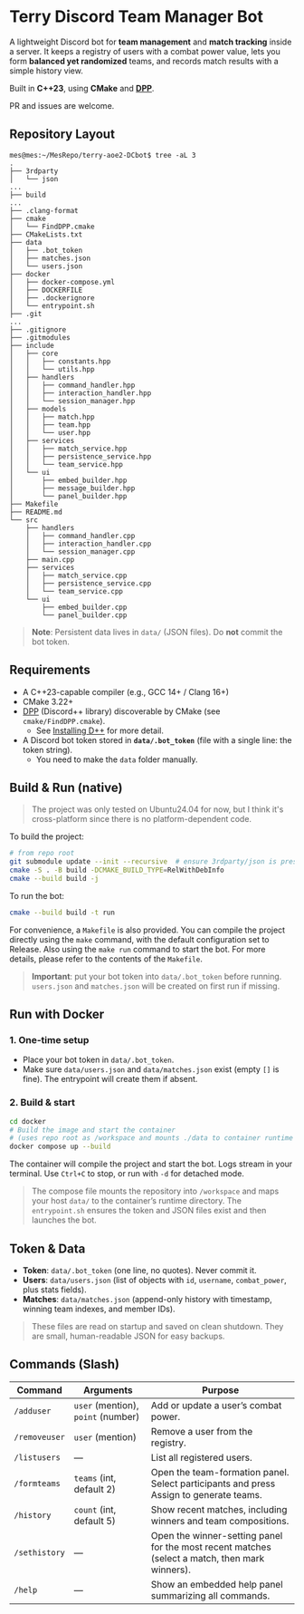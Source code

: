 # Terry Discord Team Manager Bot

A lightweight Discord bot for **team management** and **match tracking** inside a server. It keeps a registry of users with a combat power value, lets you form **balanced yet randomized** teams, and records match results with a simple history view.

Built in **C++23**, using **CMake** and **[DPP](https://dpp.dev/)**.

PR and issues are welcome.

## Repository Layout

```
mes@mes:~/MesRepo/terry-aoe2-DCbot$ tree -aL 3
.
├── 3rdparty
│   └── json
...
├── build
...
├── .clang-format
├── cmake
│   └── FindDPP.cmake
├── CMakeLists.txt
├── data
│   ├── .bot_token
│   ├── matches.json
│   └── users.json
├── docker
│   ├── docker-compose.yml
│   ├── DOCKERFILE
│   ├── .dockerignore
│   └── entrypoint.sh
├── .git
...
├── .gitignore
├── .gitmodules
├── include
│   ├── core
│   │   ├── constants.hpp
│   │   └── utils.hpp
│   ├── handlers
│   │   ├── command_handler.hpp
│   │   ├── interaction_handler.hpp
│   │   └── session_manager.hpp
│   ├── models
│   │   ├── match.hpp
│   │   ├── team.hpp
│   │   └── user.hpp
│   ├── services
│   │   ├── match_service.hpp
│   │   ├── persistence_service.hpp
│   │   └── team_service.hpp
│   └── ui
│       ├── embed_builder.hpp
│       ├── message_builder.hpp
│       └── panel_builder.hpp
├── Makefile
├── README.md
└── src
    ├── handlers
    │   ├── command_handler.cpp
    │   ├── interaction_handler.cpp
    │   └── session_manager.cpp
    ├── main.cpp
    ├── services
    │   ├── match_service.cpp
    │   ├── persistence_service.cpp
    │   └── team_service.cpp
    └── ui
        ├── embed_builder.cpp
        └── panel_builder.cpp
```

> **Note**: Persistent data lives in `data/` (JSON files). Do **not** commit the bot token.

## Requirements

- A C++23-capable compiler (e.g., GCC 14+ / Clang 16+)
- CMake 3.22+
- [DPP](https://dpp.dev/) (Discord++ library) discoverable by CMake (see `cmake/FindDPP.cmake`).
  - See [Installing D++](https://dpp.dev/installing.html) for more detail.
- A Discord bot token stored in **`data/.bot_token`** (file with a single line: the token string).
  - You need to make the `data` folder manually.

## Build & Run (native)

> The project was only tested on Ubuntu24.04 for now, but I think it's cross-platform since there is no platform-dependent code.

To build the project:

```bash
# from repo root
git submodule update --init --recursive  # ensure 3rdparty/json is present
cmake -S . -B build -DCMAKE_BUILD_TYPE=RelWithDebInfo
cmake --build build -j
```

To run the bot:

```bash
cmake --build build -t run
```

For convenience, a `Makefile` is also provided. You can compile the project directly using the `make` command, with the default configuration set to Release. Also using the `make run` command to start the bot. For more details, please refer to the contents of the `Makefile`.

> **Important**: put your bot token into `data/.bot_token` before running. `users.json` and `matches.json` will be created on first run if missing.

## Run with Docker

### 1. One-time setup

- Place your bot token in `data/.bot_token`.
- Make sure `data/users.json` and `data/matches.json` exist (empty `[]` is fine). The entrypoint will create them if absent.

### 2. Build & start

```bash
cd docker
# Build the image and start the container
# (uses repo root as /workspace and mounts ./data to container runtime dir)
docker compose up --build
```

The container will compile the project and start the bot. Logs stream in your terminal. Use `Ctrl+C` to stop, or run with `-d` for detached mode.

> The compose file mounts the repository into `/workspace` and maps your host `data/` to the container’s runtime directory. The `entrypoint.sh` ensures the token and JSON files exist and then launches the bot.

## Token & Data

- **Token**: `data/.bot_token` (one line, no quotes). Never commit it.
- **Users**: `data/users.json` (list of objects with `id`, `username`, `combat_power`, plus stats fields).
- **Matches**: `data/matches.json` (append-only history with timestamp, winning team indexes, and member IDs).

> These files are read on startup and saved on clean shutdown. They are small, human-readable JSON for easy backups.

## Commands (Slash)

| Command       | Arguments                          | Purpose                                                                                        |
| ------------- | ---------------------------------- | ---------------------------------------------------------------------------------------------- |
| `/adduser`    | `user` (mention), `point` (number) | Add or update a user’s combat power.                                                           |
| `/removeuser` | `user` (mention)                   | Remove a user from the registry.                                                               |
| `/listusers`  | —                                  | List all registered users.                                                                     |
| `/formteams`  | `teams` (int, default 2)           | Open the team-formation panel. Select participants and press Assign to generate teams.         |
| `/history`    | `count` (int, default 5)           | Show recent matches, including winners and team compositions.                                  |
| `/sethistory`  | —                                  | Open the winner-setting panel for the most recent matches (select a match, then mark winners). |
| `/help`       | —                                  | Show an embedded help panel summarizing all commands.                                          |

